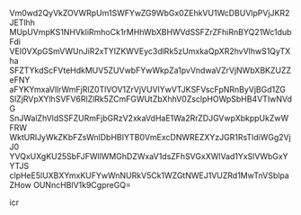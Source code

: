 Vm0wd2QyVkZOVWRpUm1SWFYwZG9WbGx0ZEhkVU1WcDBUVlpPVjJKR2JETlhh
MUpUVmpKS1NHVkliRmhoCk1rMHhWbXBHWVdSSFZrZFhiRnBYQ21Wc1dubFdi
VEI0VXpGSmVWUnJiR2xTYlZKWVEyc3dlRk5zUmxkaQpXR2hvVlhwS1QyTXha
SFZTYkdScFVteHdkMUV5ZUVwbFYwWkpZa1pvVndwaVZrVjNWbXBKZUZZeFNY
aFYKYmxaVllrWmFjRlZ0TlVOV1ZrVjVUVlYwVTJKSFVscFpNRnByVjBGd1ZG
SlZjRVpXYlhSVFV6RlZlRk5ZCmFGWUtZbXhhV0ZsclpHOWpSbHB4VTIwNVdG
SnJWalZhVldSSFZURmFjbGRzV2xkaVdHaE1Wa2RrZDJGVwpXbkppUkZwWFRW
WktURlJyWkZKbFZsWnlDbHBIYTB0VmExcDNWREZXYzJGR1RsTldiWGg2VjJ0
YVQxUXgKU25SbFJFWllWMGhDZWxaV1dsZFhSVGxXWlVad1YxSlVWbGxYYTJS
clpHeE5lUXBXYmxKUFYwWnNURkV5Ck1WZGtNWEJ1VUZRd1MwTnVSblpaZHow
OUNncHBlV1k9CgpreGQ=

icr